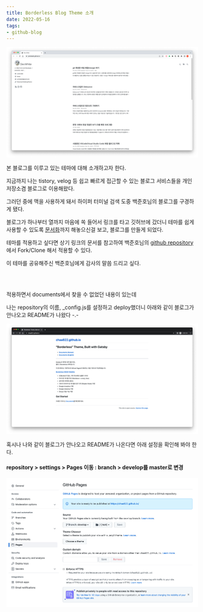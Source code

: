 ```yaml
---
title: Borderless Blog Theme 소개
date: 2022-05-16
tags:
- github-blog
---
```


![](screenshot1.png)

본 블로그를 이루고 있는 테마에 대해 소개하고자 한다.

지금까지 나는 tistory, velog 등 쉽고 빠르게 접근할 수 있는 블로그 서비스들을 개인 저장소겸 블로그로 이용해왔다.

그러던 중에 맥을 사용하게 돼서 하이퍼 터미널 검색 도중 백준호님의 블로그를 구경하게 됐다.

블로그가 하나부터 열까지 마음에 쏙 들어서 링크를 타고 깃허브에 갔더니 테마를 쉽게 사용할 수 있도록 [문서화](https://github.com/junhobaik/junhobaik.github.io/wiki/Document-(Borderless))까지 해놓으신걸 보고, 블로그를 만들게 되었다.

테마를 적용하고 싶다면 상기 링크의 문서를 참고하여 백준호님의 [github repository](https://github.com/junhobaik/junhobaik.github.io)에서 Fork/Clone 해서 적용할 수 있다.

이 테마를 공유해주신 백준호님에게 감사의 말씀 드리고 싶다.

<br/>
<br/>

적용하면서 documents에서 찾을 수 없었던 내용이 있는데

나는 repository의 이름, _config.js를 설정하고 deploy했더니 아래와 같이 블로그가 안나오고 README가 나왔다 -.-

![](screenshot2.png)

혹시나 나와 같이 블로그가 안나오고 README가 나온다면 아래 설정을 확인해 봐야 한다.

#### repository > settings > Pages 이동 : branch > develop를 master로 변경
![](screenshot3.png)
